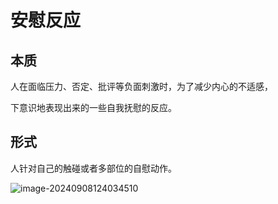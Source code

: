 # 安慰反应

## 本质

人在面临压力、否定、批评等负面刺激时，为了减少内心的不适感，

下意识地表现出来的一些自我抚慰的反应。

##  形式

人针对自己的触碰或者多部位的自慰动作。

![image-20240908124034510](./../../TyporaImage/MicroExpression/image-20240908124034510.png)
